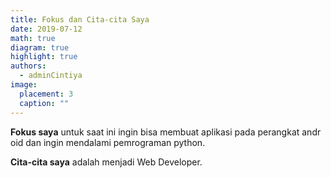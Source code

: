 ```yaml
---
title: Fokus dan Cita-cita Saya
date: 2019-07-12
math: true
diagram: true
highlight: true
authors:
  - adminCintiya
image:
  placement: 3
  caption: ""
---
```

**Fokus saya** untuk saat ini ingin bisa membuat aplikasi pada perangkat android dan ingin mendalami pemrograman python.

**Cita-cita saya** adalah menjadi Web Developer.